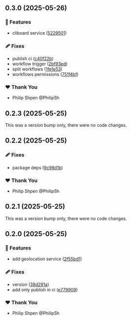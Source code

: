 ## 0.3.0 (2025-05-26)

### 🚀 Features

- cliboard service ([5229501](https://github.com/PhilipSh/ngx-device-permission/commit/5229501))

### 🩹 Fixes

- publish ci ([c40f22b](https://github.com/PhilipSh/ngx-device-permission/commit/c40f22b))
- workflow trigger ([2bf93ed](https://github.com/PhilipSh/ngx-device-permission/commit/2bf93ed))
- split workflows ([1fe1e53](https://github.com/PhilipSh/ngx-device-permission/commit/1fe1e53))
- workflows permissions ([751f4bf](https://github.com/PhilipSh/ngx-device-permission/commit/751f4bf))

### ❤️ Thank You

- Philip Shpen @PhilipSh

## 0.2.3 (2025-05-25)

This was a version bump only, there were no code changes.

## 0.2.2 (2025-05-25)

### 🩹 Fixes

- package deps ([9c98d1b](https://github.com/PhilipSh/ngx-device-permission/commit/9c98d1b))

### ❤️ Thank You

- Philip Shpen @PhilipSh

## 0.2.1 (2025-05-25)

This was a version bump only, there were no code changes.

## 0.2.0 (2025-05-25)

### 🚀 Features

- add geolocation service ([2f55bd1](https://github.com/PhilipSh/ngx-device-permission/commit/2f55bd1))

### 🩹 Fixes

- version ([38d291a](https://github.com/PhilipSh/ngx-device-permission/commit/38d291a))
- add only publish in ci ([e779909](https://github.com/PhilipSh/ngx-device-permission/commit/e779909))

### ❤️ Thank You

- Philip Shpen @PhilipSh
